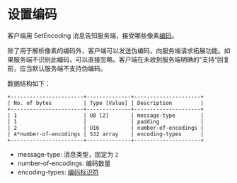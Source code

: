 # 设置编码

客户端用 SetEncoding 消息告知服务端，接受哪些像素[编码](/rfc6143/transfer/encoding/README.md)。

除了用于解析像素的编码外，客户端可以发送伪编码，向服务端请求拓展功能。如果服务端不识别此编码，可以直接忽略。客户端在未收到服务端明确的”支持“回复前，应当默认服务端不支持伪编码。

数据结构如下：

```
+-----------------------+--------------+---------------------+
| No. of bytes          | Type [Value] | Description         |
+-----------------------+--------------+---------------------+
| 1                     | U8 [2]       | message-type        |
| 1                     |              | padding             |
| 2                     | U16          | number-of-encodings |
| 4*number-of-encodings | S32 array    | encoding-types      |
+-----------------------+--------------+---------------------+
```

- message-type: 消息类型，固定为 `2`
- number-of-encodings: 编码数量
- encoding-types: [编码标识符](/rfc6143/transfer/encoding/README.md)

